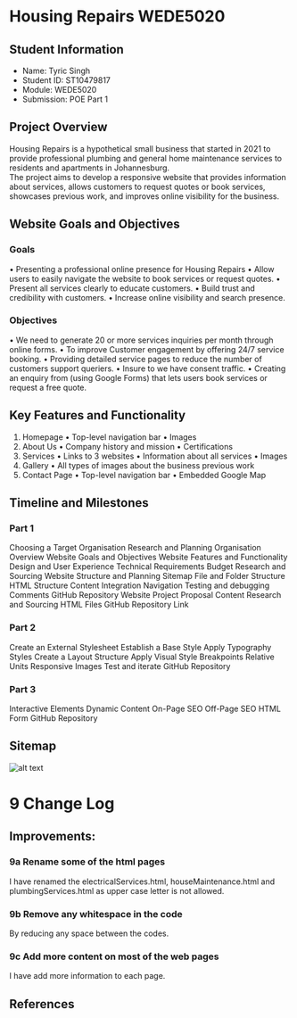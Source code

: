 # Housing Repairs WEDE5020 

## Student Information
- Name: Tyric Singh
- Student ID: ST10479817
- Module: WEDE5020
- Submission: POE Part 1

## Project Overview
Housing Repairs is a hypothetical small business that started in 2021 to provide professional plumbing and general home maintenance services to residents and apartments in Johannesburg.  
The project aims to develop a responsive website that provides information about services, allows customers to request quotes or book services, showcases previous work, and improves online visibility for the business.


## Website Goals and Objectives

### Goals
•	Presenting a professional online presence for Housing Repairs
•	Allow users to easily navigate the website to book services or request quotes.
•	Present all services clearly to educate customers.
•	Build trust and credibility with customers.
•	Increase online visibility and search presence.


### Objectives
•	We need to generate 20 or more services inquiries per month through online forms.
•	To improve Customer engagement by offering 24/7 service booking.
•	Providing detailed service pages to reduce the number of customers support queriers.
•	Insure to we have consent traffic.
•	Creating an enquiry from (using Google Forms) that lets users book services or request a free quote.


## Key Features and Functionality
1.	Homepage
•	Top-level navigation bar
•	Images 
2.	About Us
•	Company history and mission
•	Certifications
3.	Services
•	Links to 3 websites
•	Information about all services
•	Images 
4.	Gallery 
•	All types of images about the business previous work
5.	Contact Page
•	Top-level navigation bar
•	Embedded Google Map

## Timeline and Milestones

### Part 1
Choosing a Target Organisation
Research and Planning
Organisation Overview
Website Goals and Objectives
Website Features and Functionality
Design and User Experience
Technical Requirements
Budget
Research and Sourcing
Website Structure and Planning
Sitemap
File and Folder Structure
HTML Structure
Content Integration
Navigation
Testing and debugging
Comments
GitHub Repository
Website Project Proposal
Content Research and Sourcing
HTML Files
GitHub Repository Link


### Part 2
Create an External Stylesheet
Establish a Base Style
Apply Typography Styles
Create a Layout Structure
Apply Visual Style
Breakpoints
Relative Units
Responsive Images
Test and iterate
GitHub Repository

### Part 3
Interactive Elements
Dynamic Content
On-Page SEO
Off-Page SEO
HTML Form
GitHub Repository


## Sitemap

![alt text](image.png)


# 9 Change Log
## Improvements:
### 9a  Rename some of the html pages
I have renamed the electricalServices.html, houseMaintenance.html and plumbingServices.html as upper case letter is not allowed.
### 9b Remove any whitespace in the code
By reducing any space between the codes.
### 9c Add more content on most of the web pages
I have add more information to each page.





## References 
